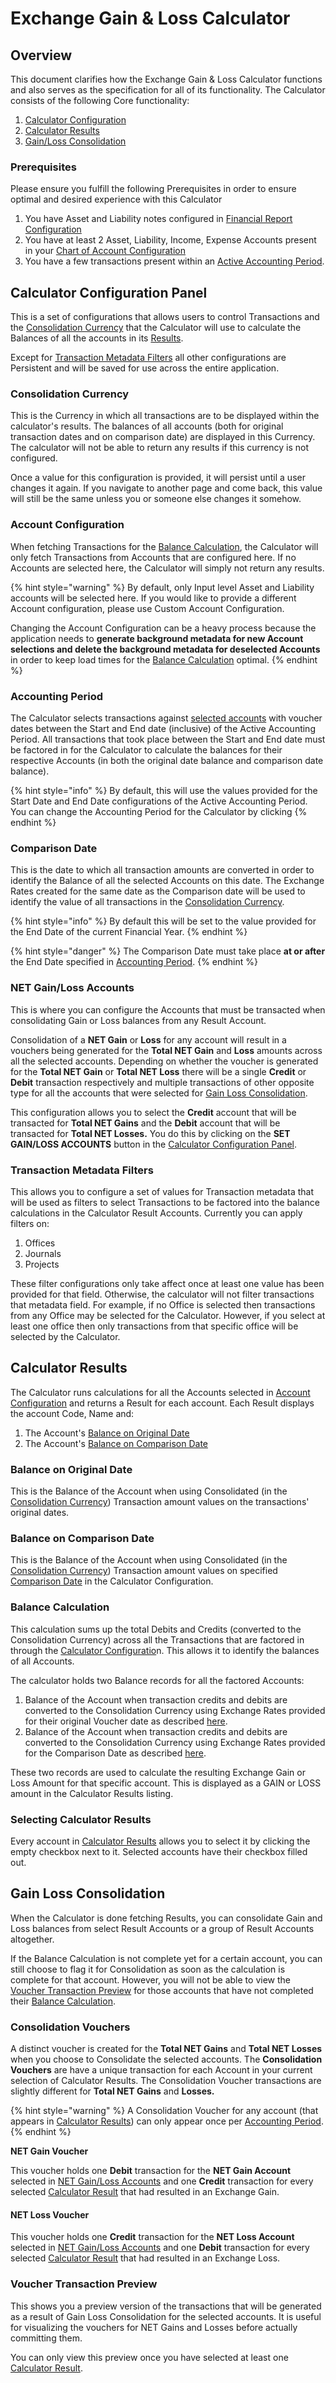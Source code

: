 # Exchange Gain & Loss Calculator

## Overview

This document clarifies how the Exchange Gain & Loss Calculator functions and also serves as the specification for all of its functionality. The Calculator consists of the following Core functionality:

1. [Calculator Configuration](exchange-gain-and-loss-calculator.md#calculator-configuration)
2. [Calculator Results](exchange-gain-and-loss-calculator.md#calculator-results)
3. [Gain/Loss Consolidation](exchange-gain-and-loss-calculator.md#gain-loss-consolidation)

### Prerequisites

Please ensure you fulfill the following Prerequisites in order to ensure optimal and desired experience with this Calculator

1. You have Asset and Liability notes configured in [Financial Report Configuration](accounting-operation/financial-report-management-control-panel/)
2. You have at least 2 Asset, Liability, Income, Expense Accounts present in your [Chart of Account Configuration](accounting-operation/chart-of-account-management-panel.md)
3. You have a few transactions present within an [Active Accounting Period](accounting-operation/accounting-periods.md).

## Calculator Configuration Panel

This is a set of configurations that allows users to control Transactions and the [Consolidation Currency](exchange-gain-and-loss-calculator.md#consolidation-currency) that the Calculator will use to calculate the Balances of all the accounts in its [Results](exchange-gain-and-loss-calculator.md#calculator-results).

Except for [Transaction Metadata Filters](exchange-gain-and-loss-calculator.md#transaction-metadata-filters) all other configurations are Persistent and will be saved for use across the entire application.

### Consolidation Currency

This is the Currency in which all transactions are to be displayed within the calculator's results.  The balances of all accounts \(both for original transaction dates and on comparison date\) are displayed in this Currency. The calculator will not be able to return any results if this currency is not configured.

Once a value for this configuration is provided, it will persist until a user changes it again. If you navigate to another page and come back, this value will still be the same unless you or someone else changes it somehow.

### Account Configuration

When fetching Transactions for the [Balance Calculation](exchange-gain-and-loss-calculator.md#balance-calculation), the Calculator will only fetch Transactions from Accounts that are configured here. If no Accounts are selected here, the Calculator will simply not return any results.

{% hint style="warning" %}
By default, only Input level Asset and Liability accounts will be selected here. If you would like to provide a different Account configuration, please use Custom Account Configuration.

Changing the Account Configuration can be a heavy process because the application needs to **generate background metadata for new Account selections and delete the background metadata for deselected Accounts** in order to keep load times for the [Balance Calculation](exchange-gain-and-loss-calculator.md#balance-calculation) optimal.
{% endhint %}

### Accounting Period

The Calculator selects transactions against [selected accounts](exchange-gain-and-loss-calculator.md#account-configuration) with voucher dates between the Start and End date \(inclusive\) of the Active Accounting Period. All transactions that took place between the Start and End date must be factored in for the Calculator to calculate the balances for their respective Accounts \(in both the original date balance and comparison date balance\).

{% hint style="info" %}
By default, this will use the values provided for the Start Date and End Date configurations of the Active Accounting Period. You can change the Accounting Period for the Calculator by clicking 
{% endhint %}

### Comparison Date

This is the date to which all transaction amounts are converted in order to identify the Balance of all the selected Accounts on this date. The Exchange Rates created for the same date as the Comparison date will be used to identify the value of all transactions in the [Consolidation Currency](exchange-gain-and-loss-calculator.md#consolidation-currency).

{% hint style="info" %}
By default this will be set to the value provided for the End Date of the current Financial Year.
{% endhint %}

{% hint style="danger" %}
The Comparison Date must take place **at or after** the End Date specified in [Accounting Period](exchange-gain-and-loss-calculator.md#accounting-period).
{% endhint %}

### NET Gain/Loss Accounts

This is where you can configure the Accounts that must be transacted when consolidating Gain or Loss balances from any Result Account.

Consolidation of a **NET Gain** or **Loss** for any account will result in a vouchers being generated for the **Total NET Gain** and **Loss** amounts across all the selected accounts. Depending on whether the voucher is generated for the **Total NET Gain** or **Total NET Loss** there will be a single **Credit** or **Debit** transaction respectively and multiple transactions of other opposite type for all the accounts that were selected for [Gain Loss Consolidation](exchange-gain-and-loss-calculator.md#gain-loss-consolidation).

This configuration allows you to select the **Credit** account that will be transacted for **Total NET Gains** and the **Debit** account that will be transacted for **Total NET Losses.** You do this by clicking on the **SET GAIN/LOSS ACCOUNTS** button in the [Calculator Configuration Panel](exchange-gain-and-loss-calculator.md#calculator-configuration).

### Transaction Metadata Filters

This allows you to configure a set of values for Transaction metadata that will be used as filters to select Transactions to be factored into the balance calculations in the Calculator Result Accounts. Currently you can apply filters on:

1. Offices
2. Journals
3. Projects

These filter configurations only take affect once at least one value has been provided for that field. Otherwise, the calculator will not filter transactions that metadata field. For example, if no Office is selected then transactions from any Office may be selected for the Calculator. However, if you select at least one office then only transactions from that specific office will be selected by the Calculator.

## Calculator Results

The Calculator runs calculations for all the Accounts selected in [Account Configuration](exchange-gain-and-loss-calculator.md#account-configuration) and returns a Result for each account. Each Result displays the account Code, Name and:

1. The Account's [Balance on Original Date](exchange-gain-and-loss-calculator.md#balance-on-original-date)
2. The Account's [Balance on Comparison Date](exchange-gain-and-loss-calculator.md#balance-on-comparison-date)

### Balance on Original Date

This is the Balance of the Account when using Consolidated \(in the [Consolidation Currency](exchange-gain-and-loss-calculator.md#consolidation-currency)\) Transaction amount values on the transactions' original dates.

### Balance on Comparison Date

This is the Balance of the Account when using Consolidated \(in the [Consolidation Currency](exchange-gain-and-loss-calculator.md#consolidation-currency)\) Transaction amount values on specified [Comparison Date](exchange-gain-and-loss-calculator.md#comparison-date) in the Calculator Configuration.

### Balance Calculation

This calculation sums up the total Debits and Credits \(converted to the Consolidation Currency\) across all the Transactions that are factored in through the [Calculator Configuratio](exchange-gain-and-loss-calculator.md#calculator-configuration)n. This allows it to identify the balances of all Accounts.

The calculator holds two Balance records for all the factored Accounts:

1. Balance of the Account when transaction credits and debits are converted to the Consolidation Currency using Exchange Rates provided for their original Voucher date as described [here](exchange-gain-and-loss-calculator.md#balance-on-original-date).
2. Balance of the Account when transaction credits and debits are converted to the Consolidation Currency using Exchange Rates provided for the Comparison Date as described [here](exchange-gain-and-loss-calculator.md#balance-on-comparison-date).

These two records are used to calculate the resulting Exchange Gain or Loss Amount for that specific account. This is displayed as a GAIN or LOSS amount in the Calculator Results listing.

### Selecting Calculator Results

Every account in [Calculator Results](exchange-gain-and-loss-calculator.md#calculator-results) allows you to select it by clicking the empty checkbox next to it. Selected accounts have their checkbox filled out.

## Gain Loss Consolidation

When the Calculator is done fetching Results, you can consolidate Gain and Loss balances from select Result Accounts or a group of Result Accounts altogether.

If the Balance Calculation is not complete yet for a certain account, you can still choose to flag it for Consolidation as soon as the calculation is complete for that account. However, you will not be able to view the [Voucher Transaction Preview](exchange-gain-and-loss-calculator.md#voucher-transaction-preview) for those accounts that have not completed their [Balance Calculation](exchange-gain-and-loss-calculator.md#balance-calculation).

### Consolidation Vouchers

A distinct voucher is created for the **Total NET Gains** and **Total NET Losses** when you choose to Consolidate the selected accounts. The **Consolidation Vouchers** are have a unique transaction for each Account in your current selection of Calculator Results. The Consolidation Voucher transactions are slightly different for **Total NET Gains** and **Losses.**

{% hint style="warning" %}
A Consolidation Voucher for any account \(that appears in [Calculator Results](exchange-gain-and-loss-calculator.md#calculator-results)\) can only appear once per [Accounting Period](accounting-operation/accounting-periods.md).
{% endhint %}

**NET Gain Voucher**

This voucher holds one **Debit** transaction for the **NET Gain Account** selected in [NET Gain/Loss Accounts](exchange-gain-and-loss-calculator.md#net-gain-loss-accounts) and one **Credit** transaction for every selected [Calculator Result](exchange-gain-and-loss-calculator.md#selecting-calculator-results) that had resulted in an Exchange Gain.

#### NET Loss Voucher

This voucher holds one **Credit** transaction for the **NET Loss Account** selected in [NET Gain/Loss Accounts](exchange-gain-and-loss-calculator.md#net-gain-loss-accounts) and one **Debit** transaction for every selected [Calculator Result](exchange-gain-and-loss-calculator.md#selecting-calculator-results) that had resulted in an Exchange Loss.

### Voucher Transaction Preview

This shows you a preview version of the transactions that will be generated as a result of Gain Loss Consolidation for the selected accounts. It is useful for visualizing the vouchers for NET Gains and Losses before actually committing them.

You can only view this preview once you have selected at least one [Calculator Result](exchange-gain-and-loss-calculator.md#calculator-results).

